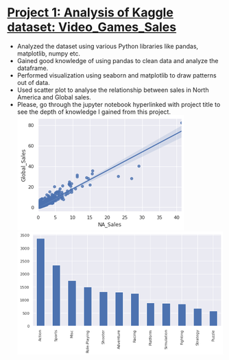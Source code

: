 
# [Project 1: Analysis of Kaggle dataset: Video_Games_Sales](https://jovian.ai/abhi-gangalwar/video-games-sales-data)
* Analyzed the dataset using various Python libraries like pandas, matplotlib, numpy etc.
* Gained good knowledge of using pandas to clean data and analyze the dataframe.
* Performed visualization using seaborn and matplotlib to draw patterns out of data.
* Used scatter plot to analyse the relationship between sales in North America and Global sales.
* Please, go through the jupyter notebook hyperlinked with project title to see the depth of knowledge I gained from this project.
![](/images/download.png)
![](/images/Genre.png)
